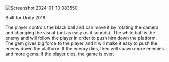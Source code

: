 ![Screenshot 2024-01-10 083550](https://github.com/ccaperna/dribble/assets/105978815/0c562871-ff0b-4f31-92ae-bb29abccd18f)

Built for Unity 2018

The player controls the black ball and can move it by rotating the camera and changing the visual (not as easy as it sounds).
The white ball is the enemy and will follow the player in order to push him down the platform. The gem gives big force to the player and it will make it easy to push the enemy down the platform.
If the enemy dies, then will spawn more enemies and more gems. If the player dies, the game is over.
